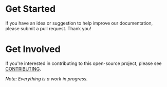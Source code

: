 # Get Started
If you have an idea or suggestion to help improve our documentation, please submit a pull request. Thank you!

# Get Involved
If you're interested in contributing to this open-source project, please see [CONTRIBUTING](https://github.com/opentothepublic/protocol/blob/main/CONTRIBUTING.md).

*Note: Everything is a work in progress.*
